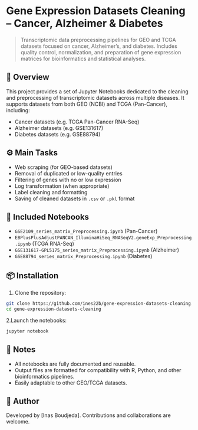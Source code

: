 
# Gene Expression Datasets Cleaning – Cancer, Alzheimer & Diabetes

> Transcriptomic data preprocessing pipelines for GEO and TCGA datasets focused on cancer, Alzheimer’s, and diabetes. Includes quality control, normalization, and preparation of gene expression matrices for bioinformatics and statistical analyses.

## 🧬 Overview

This project provides a set of Jupyter Notebooks dedicated to the cleaning and preprocessing of transcriptomic datasets across multiple diseases. It supports datasets from both GEO (NCBI) and TCGA (Pan-Cancer), including:

- Cancer datasets (e.g. TCGA Pan-Cancer RNA-Seq)
- Alzheimer datasets (e.g. GSE131617)
- Diabetes datasets (e.g. GSE88794)

## ⚙️ Main Tasks

- Web scraping (for GEO-based datasets)
- Removal of duplicated or low-quality entries
- Filtering of genes with no or low expression
- Log transformation (when appropriate)
- Label cleaning and formatting
- Saving of cleaned datasets in `.csv` or `.pkl` format

## 📁 Included Notebooks

- `GSE2109_series_matrix_Preprocessing.ipynb` (Pan-Cancer)
- `EBPlusPlusAdjustPANCAN_IlluminaHiSeq_RNASeqV2.geneExp_Preprocessing.ipynb` (TCGA RNA-Seq)
- `GSE131617-GPL5175_series_matrix_Preprocessing.ipynb` (Alzheimer)
- `GSE88794_series_matrix_Preprocessing.ipynb` (Diabetes)

## 📦 Installation

1. Clone the repository:
```bash
git clone https://github.com/ines22b/gene-expression-datasets-cleaning.git
cd gene-expression-datasets-cleaning
```

2.Launch the notebooks:
```bash
jupyter notebook
```

## 📌 Notes

- All notebooks are fully documented and reusable.
- Output files are formatted for compatibility with R, Python, and other bioinformatics pipelines.
- Easily adaptable to other GEO/TCGA datasets.

## 🙋 Author

Developed by [Inas Boudjeda]. Contributions and collaborations are welcome.
